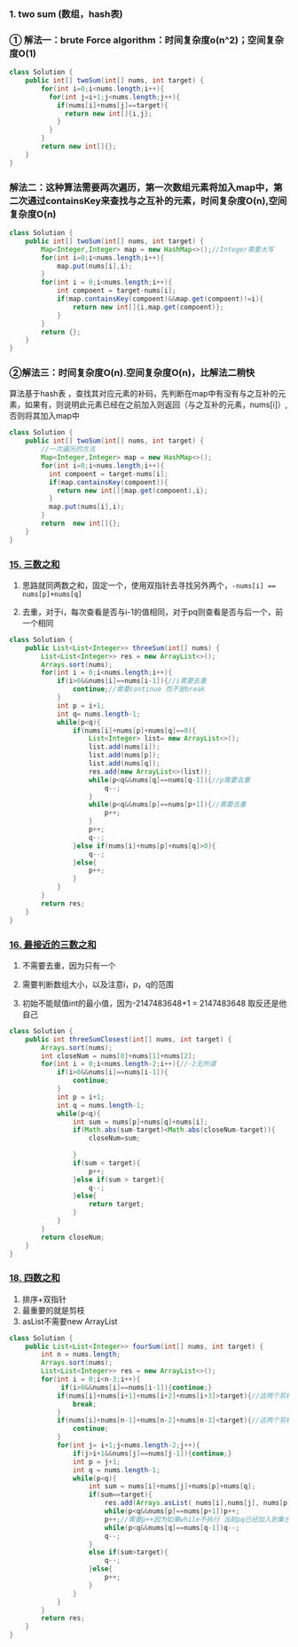 ### **1. two sum (数组，hash表)**

### ①  解法一：brute Force algorithm：时间复杂度o(n^2)；空间复杂度O(1)

```java
class Solution {
    public int[] twoSum(int[] nums, int target) {
        for(int i=0;i<nums.length;i++){
          for(int j=i+1;j<nums.length;j++){
            if(nums[i]+nums[j]==target){
              return new int[]{i,j};
            }
          }
        }
        return new int[]{};
    }
}
```

### 解法二：这种算法需要两次遍历，第一次数组元素将加入map中，第二次通过containsKey来查找与之互补的元素，时间复杂度O(n),空间复杂度O(n)

```java
class Solution {
    public int[] twoSum(int[] nums, int target) {
        Map<Integer,Integer> map = new HashMap<>();//Integer需要大写
        for(int i=0;i<nums.length;i++){
            map.put(nums[i],i);
        }
        for(int i = 0;i<nums.length;i++){
            int compoent = target-nums[i];
            if(map.containsKey(compoent)&&map.get(compoent)!=i){
                return new int[]{i,map.get(compoent)};
            }
        }
        return {};
    }
}
```

### ②解法三：时间复杂度O(n).空间复杂度O(n)，比解法二稍快

 算法基于hash表 ，查找其对应元素的补码，先判断在map中有没有与之互补的元素，如果有，则说明此元素已经在之前加入则返回（与之互补的元素，nums[i]）,否则将其加入map中

```java
class Solution {
    public int[] twoSum(int[] nums, int target) {
        //一次遍历的方法
        Map<Integer,Integer> map = new HashMap<>();
        for(int i=0;i<nums.length;i++){
          int compoent = target-nums[i];
          if(map.containsKey(compoent)){
            return new int[]{map.get(compoent),i};
          }
          map.put(nums[i],i);
        }
        return  new int[]{};
    }
}
```

### [15. 三数之和](https://leetcode-cn.com/problems/3sum/)

1. 思路就同两数之和，固定一个，使用双指针去寻找另外两个，`-nums[i] == nums[p]+nums[q]`

2. 去重，对于i，每次查看是否与i-1的值相同，对于pq则查看是否与后一个，前一个相同

```java
class Solution {
    public List<List<Integer>> threeSum(int[] nums) {
        List<List<Integer>> res = new ArrayList<>();
        Arrays.sort(nums);
        for(int i = 0;i<nums.length;i++){
            if(i>0&&nums[i]==nums[i-1]){//i需要去重
                continue;//需要continue 而不是break
            }
            int p = i+1;
            int q= nums.length-1;
            while(p<q){
                if(nums[i]+nums[p]+nums[q]==0){
                    List<Integer> list= new ArrayList<>();
                    list.add(nums[i]);
                    list.add(nums[p]);
                    list.add(nums[q]);
                    res.add(new ArrayList<>(list));
                    while(p<q&&nums[q]==nums[q-1]){//p需要去重
                        q--;
                    }
                    while(p<q&&nums[p]==nums[p+1]){//需要去重
                        p++;
                    }
                    p++;
                    q--;
                }else if(nums[i]+nums[p]+nums[q]>0){
                    q--;
                }else{
                    p++;
                }
            }
        }
        return res;
    }
}
```

### [16. 最接近的三数之和](https://leetcode-cn.com/problems/3sum-closest/)

1. 不需要去重，因为只有一个

2. 需要判断数组大小，以及注意i，p，q的范围
3. 初始不能赋值int的最小值，因为-2147483648+1 = 2147483648  取反还是他自己

```java
class Solution {
    public int threeSumClosest(int[] nums, int target) {
        Arrays.sort(nums);
        int closeNum = nums[0]+nums[1]+nums[2];
        for(int i = 0;i<nums.length-2;i++){//-2无所谓 
            if(i>0&&nums[i]==nums[i-1]){
                continue;
            }
            int p = i+1;
            int q = nums.length-1;
            while(p<q){
                int sum = nums[p]+nums[q]+nums[i];
                if(Math.abs(sum-target)<Math.abs(closeNum-target)){
                    closeNum=sum;
                   
                }
                if(sum < target){
                    p++;
                }else if(sum > target){
                    q--;
                }else{
                    return target;
                }
            }
        }
        return closeNum;
    }
}
```

### [18. 四数之和](https://leetcode-cn.com/problems/4sum/)

1. 排序+双指针
2. 最重要的就是剪枝
3. asList不需要new ArrayList

```java
class Solution {
    public List<List<Integer>> fourSum(int[] nums, int target) {
        int n = nums.length;
        Arrays.sort(nums);
        List<List<Integer>> res = new ArrayList<>();
        for(int i = 0;i<n-3;i++){
             if(i>0&&nums[i]==nums[i-1]){continue;}
            if(nums[i]+nums[i+1]+nums[i+2]+nums[i+3]>target){//这两个剪枝很重要，
                break;
            }
            if(nums[i]+nums[n-1]+nums[n-2]+nums[n-3]<target){//这两个剪枝很重要，
                continue;
            }
            for(int j= i+1;j<nums.length-2;j++){
                if(j>i+1&&nums[j]==nums[j-1]){continue;}
                int p = j+1;
                int q = nums.length-1;
                while(p<q){
                    int sum = nums[i]+nums[j]+nums[p]+nums[q];
                    if(sum==target){
                        res.add(Arrays.asList( nums[i],nums[j], nums[p],nums[q]));
                        while(p<q&&nums[p]==nums[p+1])p++;
                        p++;//需要p++因为如果while不执行 当前pq已经加入到集合中了，需要变化
                        while(p<q&&nums[q]==nums[q-1])q--;
                        q--;
                    }
                    else if(sum>target){
                        q--;
                    }else{
                        p++;
                    }
                }
            }
        }
        return res;
    }
}
```

